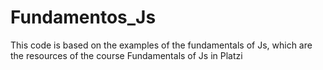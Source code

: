 # Fundamentos_Js
This code is based on the examples of the fundamentals of Js, which are the resources of the course Fundamentals of Js in Platzi
